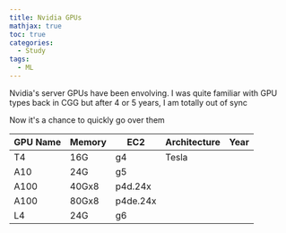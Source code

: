 ```yaml
---
title: Nvidia GPUs
mathjax: true
toc: true
categories:
  - Study
tags:
  - ML
---
```


Nvidia's server GPUs have been envolving. I was quite familiar with GPU types back in CGG but after 4 or 5 years, I am totally out of sync

Now it's a chance to quickly go over them

| GPU Name | Memory | EC2 |Architecture | Year|
|----------|--------|--|------------|-----|
|T4 | 16G | g4|Tesla ||
|A10 | 24G | g5||
|A100 | 40Gx8|p4d.24x|||
|A100 | 80Gx8|p4de.24x||
|L4 | 24G | g6||